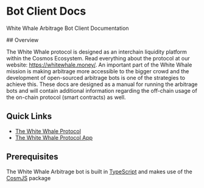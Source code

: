 # Bot Client Docs 
White Whale Arbitrage Bot Client Documentation

## Overview

The White Whale protocol is designed as an interchain liquidity platform within the Cosmos Ecosystem. Read everything about the protocol at our website: https://whitewhale.money/.
An important part of the White Whale mission is making arbitrage more accessible to the bigger crowd and the development of open-sourced arbitrage bots is one of the strategies to achieve this. 
These docs are designed as a manual for running the arbitrage bots and will contain additional information regarding the off-chain usage of the on-chain protocol (smart contracts) as well.

## Quick Links

+ [The White Whale Protocol](https://whitewhale.money)
+ [The White Whale Protocol App](https://app.whitewhale.money)

## Prerequisites 

The White Whale Arbitrage bot is built in [TypeScript](https://www.typescriptlang.org/) and makes use of the [CosmJS](https://cosmos.github.io/cosmjs/) package